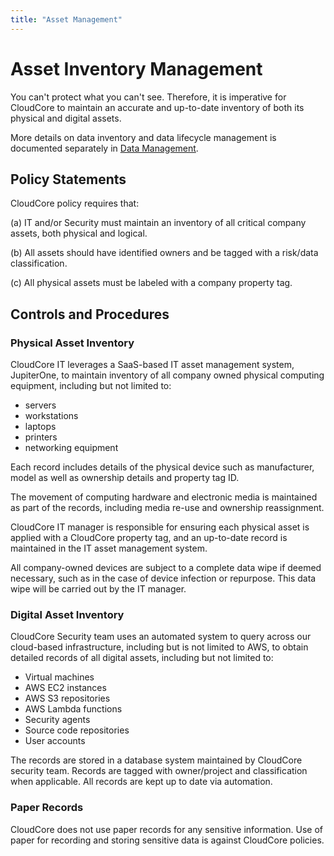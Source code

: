 ```yaml
---
title: "Asset Management"
---
```


# Asset Inventory Management

You can't protect what you can't see.  Therefore, it is imperative for CloudCore
to maintain an accurate and up-to-date inventory of both its physical and
digital assets.

More details on data inventory and data lifecycle management is documented
separately in [Data Management](data-mgmt.md).

## Policy Statements

CloudCore policy requires that:

(a) IT and/or Security must maintain an inventory of all critical company
assets, both physical and logical.

(b) All assets should have identified owners and be tagged with a risk/data
classification.

(c) All physical assets must be labeled with a company property tag.



## Controls and Procedures


### Physical Asset Inventory

CloudCore IT leverages a SaaS-based IT asset management system,
JupiterOne, to maintain inventory of all company
owned physical computing equipment, including but not limited to:

* servers
* workstations
* laptops
* printers
* networking equipment

Each record includes details of the physical device such as manufacturer, model
as well as ownership details and property tag ID.

The movement of computing hardware and electronic media is maintained as part of
the records, including media re-use and ownership reassignment.

CloudCore IT manager is responsible for ensuring each physical asset is applied
with a CloudCore property tag, and an up-to-date record is maintained in the IT
asset management system.

All company-owned devices are subject to a complete data wipe if deemed necessary, such as in the 
case of device infection or repurpose. This data wipe will be carried out by the IT manager.


### Digital Asset Inventory

CloudCore Security team uses an automated system to query across our cloud-based
infrastructure, including but is not limited to AWS, to obtain detailed records
of all digital assets, including but not limited to:

* Virtual machines
* AWS EC2 instances
* AWS S3 repositories
* AWS Lambda functions
* Security agents
* Source code repositories
* User accounts

The records are stored in a database system maintained by CloudCore security
team. Records are tagged with owner/project and classification when applicable.
All records are kept up to date via automation.

### Paper Records

CloudCore does not use paper records for any sensitive information. Use of paper
for recording and storing sensitive data is against CloudCore policies.
